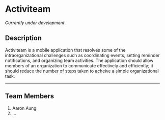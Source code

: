 # Activiteam 
*Currently under development*
## Description
Activiteam is a mobile application that resolves some of the intraorganizational challenges such as coordinating events, setting reminder notifications, and organizing team activities. The application should allow members of an organization to communicate effectively and efficiently; it should reduce the number of steps taken to acheive a simple organizational task. 

<hr>

## Team Members
1. Aaron Aung
2. ...
